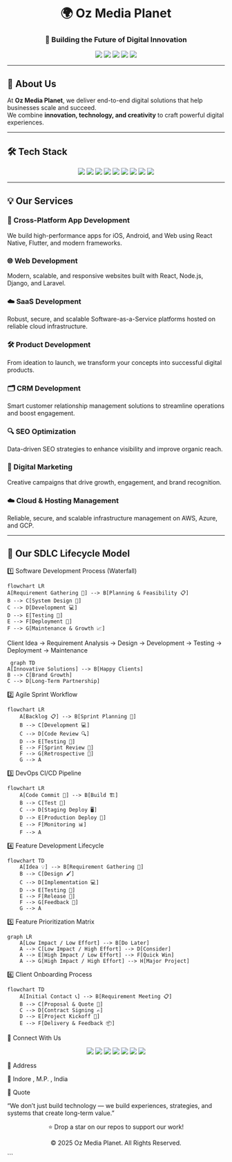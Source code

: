 <!-- Oz Media Planet Profile README -->

<h1 align="center">🌍 Oz Media Planet</h1>
<h3 align="center">🚀 Building the Future of Digital Innovation</h3>

<p align="center">
  <img src="https://img.shields.io/badge/Cross_Platform_Apps-💻-blue?style=for-the-badge">
  <img src="https://img.shields.io/badge/Web_Development-🌐-green?style=for-the-badge">
  <img src="https://img.shields.io/badge/SaaS_Development-☁️-orange?style=for-the-badge">
  <img src="https://img.shields.io/badge/CRM_Development-📊-purple?style=for-the-badge">
  <img src="https://img.shields.io/badge/SEO_Optimization-🔍-red?style=for-the-badge">
</p>

---

## 📝 About Us  

At **Oz Media Planet**, we deliver end-to-end digital solutions that help businesses scale and succeed.  
We combine **innovation, technology, and creativity** to craft powerful digital experiences.

---

## 🛠️ Tech Stack  

<p align="center">
  <img src="https://img.shields.io/badge/React-20232A?style=for-the-badge&logo=react&logoColor=61DAFB" />
  <img src="https://img.shields.io/badge/React_Native-20232A?style=for-the-badge&logo=react&logoColor=61DAFB" />
  <img src="https://img.shields.io/badge/Node.js-43853D?style=for-the-badge&logo=node.js&logoColor=white" />
  <img src="https://img.shields.io/badge/Laravel-FF2D20?style=for-the-badge&logo=laravel&logoColor=white" />
  <img src="https://img.shields.io/badge/Django-092E20?style=for-the-badge&logo=django&logoColor=white" />
  <img src="https://img.shields.io/badge/Java-ED8B00?style=for-the-badge&logo=openjdk&logoColor=white" />
  <img src="https://img.shields.io/badge/Android-3DDC84?style=for-the-badge&logo=android&logoColor=white" />
  <img src="https://img.shields.io/badge/iOS-000000?style=for-the-badge&logo=apple&logoColor=white" />
  <img src="https://img.shields.io/badge/AWS-232F3E?style=for-the-badge&logo=amazon-aws&logoColor=white" />
</p>

---

## 💡 Our Services  

### 📱 Cross-Platform App Development  
We build high-performance apps for iOS, Android, and Web using React Native, Flutter, and modern frameworks.

### 🌐 Web Development  
Modern, scalable, and responsive websites built with React, Node.js, Django, and Laravel.

### ☁️ SaaS Development  
Robust, secure, and scalable Software-as-a-Service platforms hosted on reliable cloud infrastructure.

### 🛠️ Product Development  
From ideation to launch, we transform your concepts into successful digital products.

### 🗂️ CRM Development  
Smart customer relationship management solutions to streamline operations and boost engagement.

### 🔍 SEO Optimization  
Data-driven SEO strategies to enhance visibility and improve organic reach.

### 📢 Digital Marketing  
Creative campaigns that drive growth, engagement, and brand recognition.

### ☁️ Cloud & Hosting Management  
Reliable, secure, and scalable infrastructure management on AWS, Azure, and GCP.

---

## 📝 Our SDLC Lifecycle Model  
1️⃣ Software Development Process (Waterfall)
```mermaid
flowchart LR
A[Requirement Gathering 📝] --> B[Planning & Feasibility 📋]
B --> C[System Design 🎨]
C --> D[Development 💻]
D --> E[Testing 🧪]
E --> F[Deployment 🚀]
F --> G[Maintenance & Growth 📈]
```
Client Idea → Requirement Analysis → Design → Development → Testing → Deployment → Maintenance


```mermaid
 graph TD
A[Innovative Solutions] --> B[Happy Clients]
B --> C[Brand Growth]
C --> D[Long-Term Partnership]
```
2️⃣ Agile Sprint Workflow
```mermaid
flowchart LR
    A[Backlog 📋] --> B[Sprint Planning 🏁]
    B --> C[Development 💻]
    C --> D[Code Review 🔍]
    D --> E[Testing 🧪]
    E --> F[Sprint Review 🎯]
    F --> G[Retrospective 🔄]
    G --> A

```
3️⃣ DevOps CI/CD Pipeline
```mermaid
flowchart LR
    A[Code Commit 💾] --> B[Build 🏗️]
    B --> C[Test 🧪]
    C --> D[Staging Deploy 🖥️]
    D --> E[Production Deploy 🚀]
    E --> F[Monitoring 📊]
    F --> A
```
4️⃣ Feature Development Lifecycle
```mermaid
flowchart TD
    A[Idea 💡] --> B[Requirement Gathering 📄]
    B --> C[Design 🖌️]
    C --> D[Implementation 💻]
    D --> E[Testing 🧪]
    E --> F[Release 🚀]
    F --> G[Feedback 🔄]
    G --> A
```
5️⃣ Feature Prioritization Matrix
```mermaid
graph LR
    A[Low Impact / Low Effort] --> B[Do Later]
    A --> C[Low Impact / High Effort] --> D[Consider]
    A --> E[High Impact / Low Effort] --> F[Quick Win]
    A --> G[High Impact / High Effort] --> H[Major Project]
```
6️⃣ Client Onboarding Process
```mermaid
flowchart TD
    A[Initial Contact 📞] --> B[Requirement Meeting 📋]
    B --> C[Proposal & Quote 💼]
    C --> D[Contract Signing ✍️]
    D --> E[Project Kickoff 🚀]
    E --> F[Delivery & Feedback 📦]

```

🤝 Connect With Us
<p align="center"> <a href="https://wa.me/91XXXXXXXXXX"><img src="https://img.shields.io/badge/WhatsApp-25D366?style=for-the-badge&logo=whatsapp&logoColor=white" /></a> <a href="mailto:youremail@example.com"><img src="https://img.shields.io/badge/Email-D14836?style=for-the-badge&logo=gmail&logoColor=white" /></a> <a href="tel:+91XXXXXXXXXX"><img src="https://img.shields.io/badge/Phone-007BFF?style=for-the-badge&logo=phone&logoColor=white" /></a> <a href="https://instagram.com/yourhandle"><img src="https://img.shields.io/badge/Instagram-E4405F?style=for-the-badge&logo=instagram&logoColor=white" /></a> <a href="https://linkedin.com/in/yourlink"><img src="https://img.shields.io/badge/LinkedIn-0077B5?style=for-the-badge&logo=linkedin&logoColor=white" /></a> <a href="https://twitter.com/yourhandle"><img src="https://img.shields.io/badge/Twitter-1DA1F2?style=for-the-badge&logo=twitter&logoColor=white" /></a> <a href="https://facebook.com/yourpage"><img src="https://img.shields.io/badge/Facebook-1877F2?style=for-the-badge&logo=facebook&logoColor=white" /></a> </p>

📍 Address

🏢 Indore , M.P. , India 

🌟 Quote

“We don’t just build technology — we build experiences, strategies, and systems that create long-term value.”

<p align="center">⭐ Drop a star on our repos to support our work!</p> <p align="center">© 2025 Oz Media Planet. All Rights Reserved.</p> ```
